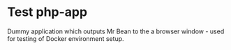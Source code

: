 # Test php-app
Dummy application which outputs Mr Bean to the a browser window - used for testing of Docker environment setup.
